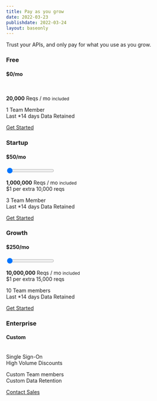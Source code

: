 ```yaml
---
title: Pay as you grow 
date: 2022-03-23
publishdate: 2022-03-24
layout: baseonly
---
```

<section class="text-center ">
Trust your APIs, and only pay for what you use as you grow.

<div class="flex flex-col sm:flex-row text-sm bg-white drop-shadow-xl pricing-card mt-8 divide-x border-2">
<div class="flex-1">

### Free
#### **$0**/mo
<br/>

**20,000** Reqs / mo <small>included</small><br/>

1 Team Member <br/>
Last *14 days Data Retained<br/>

<a class="blue-button" href="https://app.apitoolkit.io/p/new?plan=free&annual">Get Started</a>

</div>
<div class="flex-1">

### Startup
#### <strong>$<span id="startup-price">50</span></strong>/mo
<div class="px-3 py-5">
<input type="range" value="0" 
    for="startup-price"
    min="1000000"
    max="15000000"
    steps="10000"
    _="on change set price to parseFloat(Math.trunc((((my value)-1000000)/10000)+50)).toLocaleString('en-US') then 
                 set #startup-price.innerHTML to `${price}` then 
                 set #startup-reqs.innerHTML to (parseFloat(my value).toLocaleString('en-US'))"
    class="price-range">
</div>

<strong id="startup-reqs">1,000,000</strong> Reqs / mo <small>included</small><br/>
$1 per extra 10,000 reqs <br/>

3 Team Member <br/>
Last *14 days Data Retained<br/>

<a class="blue-button" href="https://app.apitoolkit.io/p/new?plan=startup&annual">Get Started</a>


</div>
<div class="flex-1">

### Growth
#### <strong>$<span id="growth-price">250</span></strong>/mo
<div class="px-3 py-5">
  <input type="range" value="0" 
    for="growth-price"
    min="10000000"
    max="100000000"
    steps="15000"
    _="on change set price to parseFloat(Math.trunc((((my value)-10000000)/15000)+250)).toLocaleString('en-US') then 
                 set #growth-price.innerHTML to `${price}` then 
                 set #growth-reqs.innerHTML to (parseFloat(my value).toLocaleString('en-US'))"
    class="price-range ">
</div>

<strong id="growth-reqs">10,000,000</strong> Reqs / mo <small>included</small><br/>
$1 per extra 15,000 reqs <br/>

10 Team members <br/>
Last *14 days Data Retained 

<a class="blue-button" href="https://app.apitoolkit.io/p/new?plan=growth&annual">Get Started</a>

</div>
<div class="flex-1 bg-blue-x-light text-white ">

### Enterprise 
#### **Custom**
<br/>
Single Sign-On<br/>
High Volume Discounts<br/>

Custom Team members<br/>
Custom Data Retention<br/>

<a class="blue-button bg-orange-x-dark" href="https://app.apitoolkit.io/p/new?plan=enterprise&annual">Contact Sales</a>

</div>
</div>
</section>
